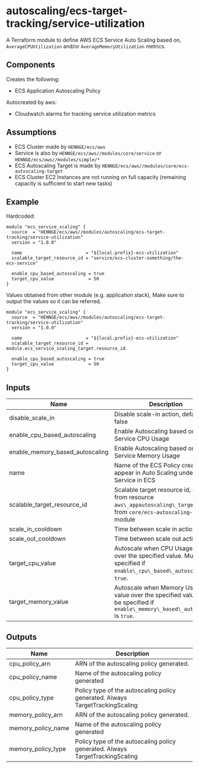 # autoscaling/ecs-target-tracking/service-utilization

A Terraform module to define AWS ECS Service Auto Scaling based on, `AverageCPUUtilization` and/or `AverageMemoryUtilization` metrics.

## Components

Creates the following:
- ECS Application Autoscaling Policy

Autocreated by aws:
- Cloudwatch alarms for tracking service utilization metrics

## Assumptions

- ECS Cluster made by `HENNGE/ecs/aws`
- Service is also by `HENNGE/ecs/aws//modules/core/service` or `HENNGE/ecs/aws//modules/simple/*`
- ECS Autoscaling Target is made by `HENNGE/ecs/aws//modules/core/ecs-autoscaling-target`
- ECS Cluster EC2 Instances are not running on full capacity (remaining capacity is sufficient to start new tasks)


## Example

Hardcoded:
```hcl
module "ecs_service_scaling" {
  source  = "HENNGE/ecs/aws//modules/autoscaling/ecs-target-tracking/service-utilization"
  version = "1.0.0"

  name                        = "${local.prefix}-ecs-utilization"
  scalable_target_resource_id = "service/ecs-cluster-something/the-ecs-service"

  enable_cpu_based_autoscaling = true
  target_cpu_value             = 50
}
```


Values obtained from other module (e.g. application stack),
Make sure to output the values so it can be referred.
```hcl
module "ecs_service_scaling" {
  source  = "HENNGE/ecs/aws//modules/autoscaling/ecs-target-tracking/service-utilization"
  version = "1.0.0"

  name                        = "${local.prefix}-ecs-utilization"
  scalable_target_resource_id = module.ecs_service_scaling_target.resource_id

  enable_cpu_based_autoscaling = true
  target_cpu_value             = 50
}
```

<!-- BEGINNING OF PRE-COMMIT-TERRAFORM DOCS HOOK -->
## Inputs

| Name | Description | Type | Default | Required |
|------|-------------|:----:|:-----:|:-----:|
| disable\_scale\_in | Disable scale-in action, defaults to false | bool | `"false"` | no |
| enable\_cpu\_based\_autoscaling | Enable Autoscaling based on ECS Service CPU Usage | bool | `"false"` | no |
| enable\_memory\_based\_autoscaling | Enable Autoscaling based on ECS Service Memory Usage | bool | `"false"` | no |
| name | Name of the ECS Policy created, will appear in Auto Scaling under Service in ECS | string | n/a | yes |
| scalable\_target\_resource\_id | Scalable target resource id, either from resource `aws\_appautoscaling\_target` or from `core/ecs-autoscaling-target` module | string | n/a | yes |
| scale\_in\_cooldown | Time between scale in action | number | `"300"` | no |
| scale\_out\_cooldown | Time between scale out action | number | `"300"` | no |
| target\_cpu\_value | Autoscale when CPU Usage value over the specified value. Must be specified if `enable\_cpu\_based\_autoscaling` is `true`. | number | `"null"` | no |
| target\_memory\_value | Autoscale when Memory Usage value over the specified value. Must be specified if `enable\_memory\_based\_autoscaling` is `true`. | number | `"null"` | no |

## Outputs

| Name | Description |
|------|-------------|
| cpu\_policy\_arn | ARN of the autoscaling policy generated. |
| cpu\_policy\_name | Name of the autoscaling policy generated |
| cpu\_policy\_type | Policy type of the autoscaling policy generated. Always TargetTrackingScaling |
| memory\_policy\_arn | ARN of the autoscaling policy generated. |
| memory\_policy\_name | Name of the autoscaling policy generated |
| memory\_policy\_type | Policy type of the autoscaling policy generated. Always TargetTrackingScaling |

<!-- END OF PRE-COMMIT-TERRAFORM DOCS HOOK -->
